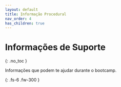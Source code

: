 ```yaml
---
layout: default
title: Informação Procedural
nav_order: 4
has_children: true
---
```


# Informações de Suporte
{: .no_toc }

Informações que podem te ajudar durante o bootcamp.

{: .fs-6 .fw-300 }
